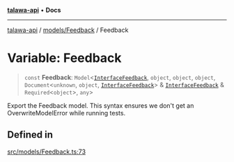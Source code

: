 [**talawa-api**](../../../README.md) • **Docs**

***

[talawa-api](../../../modules.md) / [models/Feedback](../README.md) / Feedback

# Variable: Feedback

> `const` **Feedback**: `Model`\<[`InterfaceFeedback`](../interfaces/InterfaceFeedback.md), `object`, `object`, `object`, `Document`\<`unknown`, `object`, [`InterfaceFeedback`](../interfaces/InterfaceFeedback.md)\> & [`InterfaceFeedback`](../interfaces/InterfaceFeedback.md) & `Required`\<`object`\>, `any`\>

Export the Feedback model.
This syntax ensures we don't get an OverwriteModelError while running tests.

## Defined in

[src/models/Feedback.ts:73](https://github.com/PalisadoesFoundation/talawa-api/blob/3bacbf38707ebd3e3e5f1bc5b4cc7aa3b2adc169/src/models/Feedback.ts#L73)
